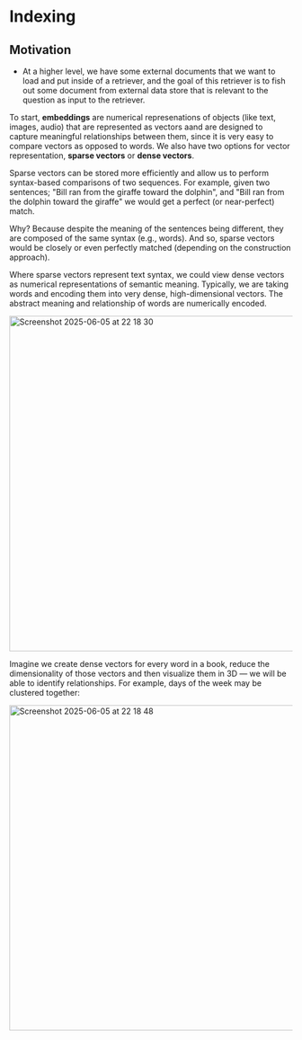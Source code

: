 # Indexing 

## Motivation
- At a higher level, we have some external documents that we want to load and put inside of a retriever, and the goal of this retriever is to fish out some document from external data store that is relevant to the question as input to the retriever.

To start, **embeddings** are numerical represenations of objects (like text, images, audio) that are represented as vectors aand are designed to capture meaningful relationships between them, since it is very easy to compare vectors as opposed to words. We also have two options for vector representation, **sparse vectors** or **dense vectors**.

Sparse vectors can be stored more efficiently and allow us to perform syntax-based comparisons of two sequences. For example, given two sentences; "Bill ran from the giraffe toward the dolphin", and "Bill ran from the dolphin toward the giraffe" we would get a perfect (or near-perfect) match.

Why? Because despite the meaning of the sentences being different, they are composed of the same syntax (e.g., words). And so, sparse vectors would be closely or even perfectly matched (depending on the construction approach).

Where sparse vectors represent text syntax, we could view dense vectors as numerical representations of semantic meaning. Typically, we are taking words and encoding them into very dense, high-dimensional vectors. The abstract meaning and relationship of words are numerically encoded.

<img width="597" alt="Screenshot 2025-06-05 at 22 18 30" src="https://github.com/user-attachments/assets/f6842cb5-c82a-4a1f-ad76-e9bb12c47f11" />

Imagine we create dense vectors for every word in a book, reduce the dimensionality of those vectors and then visualize them in 3D — we will be able to identify relationships. For example, days of the week may be clustered together:

<img width="579" alt="Screenshot 2025-06-05 at 22 18 48" src="https://github.com/user-attachments/assets/867e9ac8-6f4c-4ec3-976a-9d0505e35189" />

